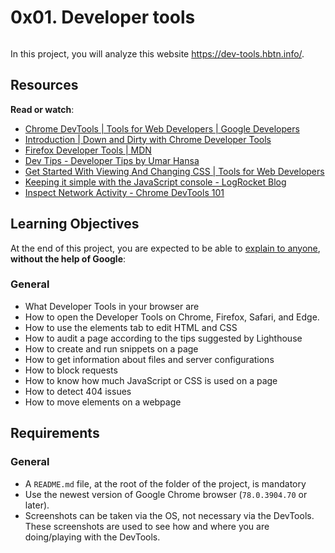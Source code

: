 <h1 class="gap">0x01. Developer tools</h1>
<div class="panel-body">
    <p><img src="https://holbertonintranet.s3.amazonaws.com/uploads/medias/2019/12/0872ca9b19e11650e355.jpeg?X-Amz-Algorithm=AWS4-HMAC-SHA256&amp;X-Amz-Credential=AKIARDDGGGOU5BHMTQX4%2F20221202%2Fus-east-1%2Fs3%2Faws4_request&amp;X-Amz-Date=20221202T223926Z&amp;X-Amz-Expires=86400&amp;X-Amz-SignedHeaders=host&amp;X-Amz-Signature=c5521feca13b4ec7a5d025b0b4d1a63b03cd2fc688f8e58c2396dfb9d2f40c7f" alt="" loading="lazy" style=""></p>

<p>In this project, you will analyze this website <a href="/rltoken/Lwnv01iLnS6OuT1vlDCcIg" title="https://dev-tools.hbtn.info/" target="_blank">https://dev-tools.hbtn.info/</a>.</p>

<h2>Resources</h2>

<p><strong>Read or watch</strong>:</p>

<ul>
<li><a href="/rltoken/82GJvQ5DlwfcYRNuHWOGFA" title="Chrome DevTools  |  Tools for Web Developers  |  Google Developers" target="_blank">Chrome DevTools  |  Tools for Web Developers  |  Google Developers</a></li>
<li><a href="/rltoken/vNCYSZZ_A7JZ6F3Nv91KxA" title="Introduction | Down and Dirty with Chrome Developer Tools" target="_blank">Introduction | Down and Dirty with Chrome Developer Tools</a></li>
<li><a href="/rltoken/LOBMKq2CLj4g0xDJubDKwQ" title="Firefox Developer Tools | MDN" target="_blank">Firefox Developer Tools | MDN</a></li>
<li><a href="/rltoken/soaR8Gq7OL4w48rZe2bakQ" title="Dev Tips - Developer Tips by Umar Hansa" target="_blank">Dev Tips - Developer Tips by Umar Hansa</a></li>
<li><a href="/rltoken/RA0zyadwvl6OmoVYMDp-3Q" title="Get Started With Viewing And Changing CSS  |  Tools for Web Developers" target="_blank">Get Started With Viewing And Changing CSS  |  Tools for Web Developers</a></li>
<li><a href="/rltoken/ePHot6ZwOgXG6Cynq3E_-g" title="Keeping it simple with the JavaScript console - LogRocket Blog" target="_blank">Keeping it simple with the JavaScript console - LogRocket Blog</a></li>
<li><a href="/rltoken/hv47k9yKKsyoG2AEL73Ajw" title="Inspect Network Activity - Chrome DevTools 101" target="_blank">Inspect Network Activity - Chrome DevTools 101</a></li>
</ul>

<h2>Learning Objectives</h2>

<p>At the end of this project, you are expected to be able to <a href="/rltoken/Pa6XOcTdMq7EZ13jmN0AoA" title="explain to anyone" target="_blank">explain to anyone</a>, <strong>without the help of Google</strong>:</p>

<h3>General</h3>

<ul>
<li>What Developer Tools in your browser are</li>
<li>How to open the Developer Tools on Chrome, Firefox, Safari, and Edge.</li>
<li>How to use the elements tab to edit HTML and CSS</li>
<li>How to audit a page according to the tips suggested by Lighthouse</li>
<li>How to create and run snippets on a page</li>
<li>How to get information about files and server configurations</li>
<li>How to block requests</li>
<li>How to know how much JavaScript or CSS is used on a page</li>
<li>How to detect 404 issues</li>
<li>How to move elements on a webpage</li>
</ul>

<h2>Requirements</h2>

<h3>General</h3>

<ul>
<li>A <code>README.md</code> file, at the root of the folder of the project, is mandatory</li>
<li>Use the newest version of Google Chrome browser (<code>78.0.3904.70</code> or later). </li>
<li>Screenshots can be taken via the OS, not necessary via the DevTools. These screenshots are used to see how and where you are doing/playing with the DevTools. </li>
</ul>

  </div>